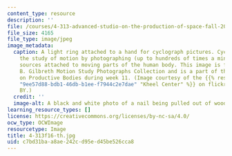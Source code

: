 ```yaml
---
content_type: resource
description: ''
file: /courses/4-313-advanced-studio-on-the-production-of-space-fall-2016/c7bd31baa8ae242cd95ed45be526cca8_4-313f16-th.jpg
file_size: 4165
file_type: image/jpeg
image_metadata:
  caption: A light ring attached to a hand for cyclograph pictures. Cyclography is
    the study of motion by photographing (up to hundreds of times a minute) light
    sources attached to moving parts of the human body. This image is from the Frank
    B. Gilbreth Motion Study Photographs Collection and is a part of the discussion
    on Productive Bodies during week 11. (Image courtesy of the {{% resource_link
    "9ee57d88-bdb1-46db-b1ee-f7944c2e7dae" "Kheel Center" %}} on flickr. License CC
    BY.)
  credit: ''
  image-alt: A black and white photo of a nail being pulled out of wood with a hammer.
learning_resource_types: []
license: https://creativecommons.org/licenses/by-nc-sa/4.0/
ocw_type: OCWImage
resourcetype: Image
title: 4-313f16-th.jpg
uid: c7bd31ba-a8ae-242c-d95e-d45be526cca8
---
```

